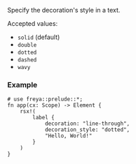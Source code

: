 Specify the decoration's style in a text.

Accepted values:

- `solid` (default)
- `double`
- `dotted`
- `dashed`
- `wavy`

### Example

```rust, no_run
# use freya::prelude::*;
fn app(cx: Scope) -> Element {
    rsx!(
        label {
            decoration: "line-through",
            decoration_style: "dotted",
            "Hello, World!"
        }
    )
}
```

